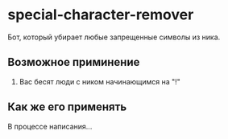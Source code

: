 # special-character-remover
Бот, который убирает любые запрещенные символы из ника.
## Возможное приминение
1. Вас бесят люди с ником начинающимся на "!"
## Как же его применять
В процессе написания...
